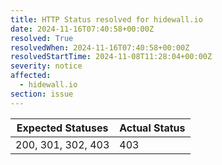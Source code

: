 ```yaml
---
title: HTTP Status resolved for hidewall.io
date: 2024-11-16T07:40:58+00:00Z
resolved: True
resolvedWhen: 2024-11-16T07:40:58+00:00Z
resolvedStartTime: 2024-11-08T11:28:04+00:00Z
severity: notice
affected:
  - hidewall.io
section: issue
---
```


| Expected Statuses | Actual Status  |
|-------------------|----------------|
| 200, 301, 302, 403 | 403 |
